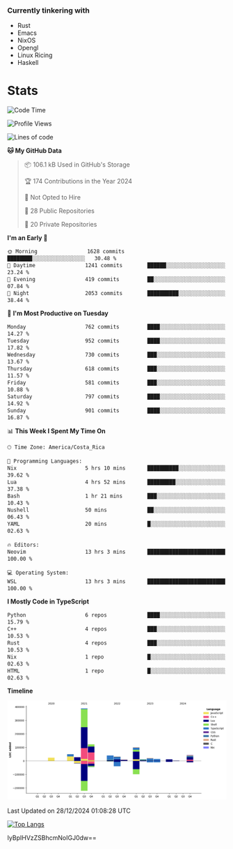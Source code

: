 ### Currently tinkering with
 - Rust
 - Emacs
 - NixOS
 - Opengl
 - Linux Ricing
 - Haskell

# Stats
<!--START_SECTION:waka-->
![Code Time](http://img.shields.io/badge/Code%20Time-1%2C057%20hrs%2045%20mins-blue)

![Profile Views](http://img.shields.io/badge/Profile%20Views-0-blue)

![Lines of code](https://img.shields.io/badge/From%20Hello%20World%20I%27ve%20Written-895.2%20thousand%20lines%20of%20code-blue)

**🐱 My GitHub Data** 

> 📦 106.1 kB Used in GitHub's Storage 
 > 
> 🏆 174 Contributions in the Year 2024
 > 
> 🚫 Not Opted to Hire
 > 
> 📜 28 Public Repositories 
 > 
> 🔑 20 Private Repositories 
 > 
**I'm an Early 🐤** 

```text
🌞 Morning                1628 commits        ████████░░░░░░░░░░░░░░░░░   30.48 % 
🌆 Daytime                1241 commits        ██████░░░░░░░░░░░░░░░░░░░   23.24 % 
🌃 Evening                419 commits         ██░░░░░░░░░░░░░░░░░░░░░░░   07.84 % 
🌙 Night                  2053 commits        ██████████░░░░░░░░░░░░░░░   38.44 % 
```
📅 **I'm Most Productive on Tuesday** 

```text
Monday                   762 commits         ████░░░░░░░░░░░░░░░░░░░░░   14.27 % 
Tuesday                  952 commits         ████░░░░░░░░░░░░░░░░░░░░░   17.82 % 
Wednesday                730 commits         ███░░░░░░░░░░░░░░░░░░░░░░   13.67 % 
Thursday                 618 commits         ███░░░░░░░░░░░░░░░░░░░░░░   11.57 % 
Friday                   581 commits         ███░░░░░░░░░░░░░░░░░░░░░░   10.88 % 
Saturday                 797 commits         ████░░░░░░░░░░░░░░░░░░░░░   14.92 % 
Sunday                   901 commits         ████░░░░░░░░░░░░░░░░░░░░░   16.87 % 
```


📊 **This Week I Spent My Time On** 

```text
🕑︎ Time Zone: America/Costa_Rica

💬 Programming Languages: 
Nix                      5 hrs 10 mins       ██████████░░░░░░░░░░░░░░░   39.62 % 
Lua                      4 hrs 52 mins       █████████░░░░░░░░░░░░░░░░   37.38 % 
Bash                     1 hr 21 mins        ███░░░░░░░░░░░░░░░░░░░░░░   10.43 % 
Nushell                  50 mins             ██░░░░░░░░░░░░░░░░░░░░░░░   06.43 % 
YAML                     20 mins             █░░░░░░░░░░░░░░░░░░░░░░░░   02.63 % 

🔥 Editors: 
Neovim                   13 hrs 3 mins       █████████████████████████   100.00 % 

💻 Operating System: 
WSL                      13 hrs 3 mins       █████████████████████████   100.00 % 
```

**I Mostly Code in TypeScript** 

```text
Python                   6 repos             ████░░░░░░░░░░░░░░░░░░░░░   15.79 % 
C++                      4 repos             ███░░░░░░░░░░░░░░░░░░░░░░   10.53 % 
Rust                     4 repos             ███░░░░░░░░░░░░░░░░░░░░░░   10.53 % 
Nix                      1 repo              █░░░░░░░░░░░░░░░░░░░░░░░░   02.63 % 
HTML                     1 repo              █░░░░░░░░░░░░░░░░░░░░░░░░   02.63 % 
```



**Timeline**

![Lines of Code chart](https://raw.githubusercontent.com/PandeCode/PandeCode/main/assets/bar_graph.png)


 Last Updated on 28/12/2024 01:08:28 UTC
<!--END_SECTION:waka-->
<!-- 
[![PandeCode's GitHub stats](https://github-readme-stats.vercel.app/api?username=PandeCode&theme=dracula&hide_border=true&show_icons=true)](https://github.com/anuraghazra/github-readme-stats)
-->
[![Top Langs](https://github-readme-stats.vercel.app/api/top-langs/?username=PandeCode&layout=compact&theme=dracula&hide_border=true)](https://github.com/anuraghazra/github-readme-stats)

IyBpIHVzZSBhcmNoIGJ0dw==
